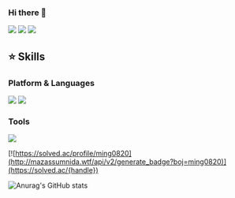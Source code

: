 ### Hi there 👋

<img src="https://img.shields.io/badge/42Seoul-000000?style=flat-square&logo=42&logoColor=white"/></a> <a href="https://velog.io/@ming0820/posts" target="_blank"><img src="https://img.shields.io/badge/minkylog-20C997?style=flat-square&logo=Velog&logoColor=white"/></a> <a href="matilto:mingkk970820@gmail.com" target="_blank"><img src="https://img.shields.io/badge/mingkk970820@gmail.com-EA4335?style=flat-square&logo=Gmail&logoColor=white"/></a>

## ⭐️ Skills
### Platform & Languages
<img src="https://img.shields.io/badge/C-A8B9CC?style=flat-square&logo=C&logoColor=white"/></a>   <img src="https://img.shields.io/badge/C++-00599C?style=flat-square&logo=cplusplus&logoColor=white"/></a> 
### Tools
<img src="https://img.shields.io/badge/Git-F05032?style=flat-square&logo=Git&logoColor=white"/></a>


[![https://solved.ac/profile/ming0820](http://mazassumnida.wtf/api/v2/generate_badge?boj=ming0820)](https://solved.ac/{handle})

![Anurag's GitHub stats](https://github-readme-stats.vercel.app/api?username=mingkyeongg&show_icons=true&theme=radical)
<!--
**mingkyeongg/mingkyeongg** is a ✨ _special_ ✨ repository because its `README.md` (this file) appears on your GitHub profile.

Here are some ideas to get you started:

- 🔭 I’m currently working on ...
- 🌱 I’m currently learning ...
- 👯 I’m looking to collaborate on ...
- 🤔 I’m looking for help with ...
- 💬 Ask me about ...
- 📫 How to reach me: ...
- 😄 Pronouns: ...
- ⚡ Fun fact: ...
-->
